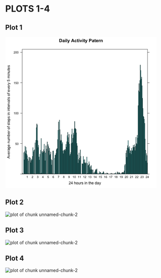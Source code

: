# PLOTS 1-4

## Plot  1  

![plot of chunk unnamed-chunk-2](plotsPA1/averageInterval.png)


## Plot  2

![plot of chunk unnamed-chunk-2](plot_1-4_png/plot2.png)

## Plot  3  

![plot of chunk unnamed-chunk-2](plot_1-4_png/plot3.png)


## Plot  4
![plot of chunk unnamed-chunk-2](plot_1-4_png/plot4.png)
